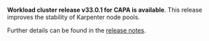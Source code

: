 **Workload cluster release v33.0.1 for CAPA is available**. This release improves the stability of Karpenter node pools.

Further details can be found in the [release notes](https://docs.giantswarm.io/changes/workload-cluster-releases-capa/releases/aws-33.0.1).
